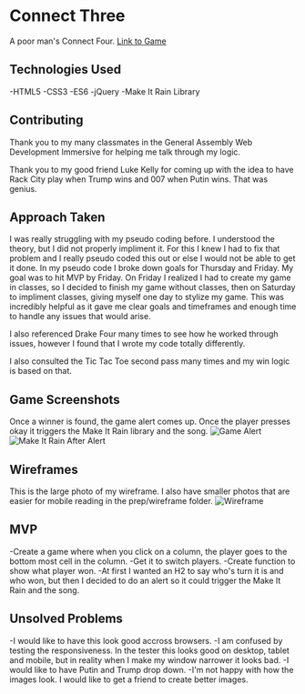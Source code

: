 # Connect Three
A poor man's Connect Four.
[Link to Game](https://jenkaplan.github.io/game/index.html)

## Technologies Used
-HTML5
-CSS3
-ES6
-jQuery
-Make It Rain Library

## Contributing
Thank you to my many classmates in the General Assembly Web Development Immersive for helping me talk through my logic.

Thank you to my good friend Luke Kelly for coming up with the idea to have Rack City play when Trump wins and 007 when Putin wins. That was genius. 

## Approach Taken
I was really struggling with my pseudo coding before. I understood the theory, but I did not properly impliment it. For this I knew I had to fix that problem and I really pseudo coded this out or else I would not be able to get it done. In my pseudo code I broke down goals for Thursday and Friday. My goal was to hit MVP by Friday. On Friday I realized I had to create my game in classes, so I decided to finish my game without classes, then on Saturday to impliment classes, giving myself one day to stylize my game. This was incredibly helpful as it gave me clear goals and timeframes and enough time to handle any issues that would arise.  

I also referenced Drake Four many times to see how he worked through issues, however I found that I wrote my code totally differently. 

I also consulted the Tic Tac Toe second pass many times and my win logic is based on that.

## Game Screenshots
Once a winner is found, the game alert comes up. Once the player presses okay it triggers the Make It Rain library and the song.
![Game Alert](https://i.imgur.com/uulj6kH.png)
![Make It Rain After Alert](https://i.imgur.com/JlNMfJK.png)

## Wireframes
This is the large photo of my wireframe. I also have smaller photos that are easier for mobile reading in the prep/wireframe folder.
![Wireframe](https://i.imgur.com/JiAV4vF.jpg)

## MVP
-Create a game where when you click on a column, the player goes to the bottom most cell in the column.
-Get it to switch players.
-Create function to show what player won.
-At first I wanted an H2 to say who's turn it is and who won, but then I decided to do an alert so it could trigger the Make It Rain and the song.

## Unsolved Problems
-I would like to have this look good accross browsers. 
-I am confused by testing the responsiveness. In the tester this looks good on desktop, tablet and mobile, but in reality when I make my window narrower it looks bad.
-I would like to have Putin and Trump drop down.
-I'm not happy with how the images look. I would like to get a friend to create better images.


